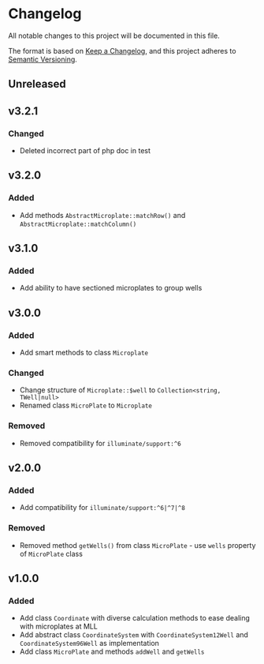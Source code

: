 # Changelog

All notable changes to this project will be documented in this file.

The format is based on [Keep a Changelog](https://keepachangelog.com/en/1.0.0),
and this project adheres to [Semantic Versioning](https://semver.org/spec/v2.0.0.html).

## Unreleased

## v3.2.1

### Changed

- Deleted incorrect part of php doc in test

## v3.2.0

### Added

- Add methods `AbstractMicroplate::matchRow()` and `AbstractMicroplate::matchColumn()`

## v3.1.0

### Added

- Add ability to have sectioned microplates to group wells

## v3.0.0

### Added

- Add smart methods to class `Microplate`

### Changed

- Change structure of `Microplate::$well` to `Collection<string, TWell|null>`
- Renamed class `MicroPlate` to `Microplate`

### Removed

- Removed compatibility for `illuminate/support:^6`

## v2.0.0

### Added

- Add compatibility for `illuminate/support:^6|^7|^8`

### Removed

- Removed method `getWells()` from class `MicroPlate` - use `wells` property of `MicroPlate` class

## v1.0.0

### Added

- Add class `Coordinate` with diverse calculation methods to ease dealing with microplates at MLL
- Add abstract class `CoordinateSystem` with `CoordinateSystem12Well` and  `CoordinateSystem96Well` as implementation
- Add class `MicroPlate` and methods `addWell` and `getWells`
